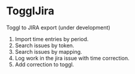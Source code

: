 # TogglJira

Toggl to JIRA export (under development)

1. Import time entries by period.
2. Search issues by token.
3. Search issues by mapping.
4. Log work in the jira issue with time correction.
5. Add correction to toggl.
